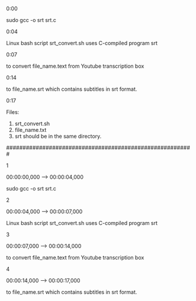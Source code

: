 0:00 

sudo gcc -o srt srt.c

0:04

Linux bash script srt_convert.sh uses C-compiled program srt

0:07

to convert file_name.text from Youtube transcription box

0:14

to file_name.srt which contains subtitles in srt format.

0:17

Files:
1. srt_convert.sh 
2. file_name.txt
3. srt 
should be in the same directory.


#########################################################

1

00:00:00,000 --> 00:00:04,000 

sudo gcc -o srt srt.c

2

00:00:04,000 --> 00:00:07,000 

Linux bash script srt_convert.sh uses C-compiled program srt


3

00:00:07,000 --> 00:00:14,000 

to convert file_name.text from Youtube transcription box


4

00:00:14,000 --> 00:00:17,000 

to file_name.srt which contains subtitles in srt format. 

